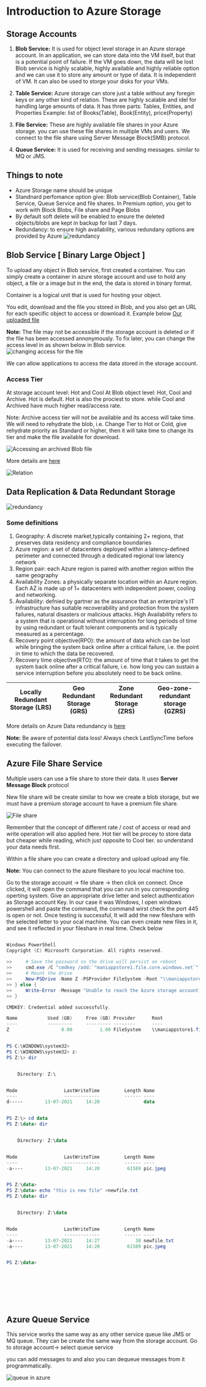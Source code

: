 # Introduction to Azure Storage

## Storage Accounts

1. **Blob Service:** It is used for object level storage in an Azure storage account. In an application, we can store data into the VM itself, but that is a potential point of failure. If the VM goes down, the data will be lost Blob service is highly scalable, highly available and highly reliable option and we can use it to store any amount or type of data. It is independent of VM. It can also be used to storge your disks for your VMs.

2. **Table Service:** Azure storage can store just a table without any foregin keys or any other kind of relation. These are highly scalable and idel for handling large amounts of data. It has three parts: Tables, Entities, and Properties
   Example: list of Books(Table), Book(Entity), price(Property)

3. **File Service:** These are highly available file shares in your Azure storage. you can use these file shares in multiple VMs and users. We connect to the file share using Server Message Block(SMB) protocol.

4. **Queue Service:** It is used for receiving and sending messages. similar to MQ or JMS.

## Things to note

- Azure Storage name should be unique
- Standnard perfomance option give: Blob service(Blob Container), Table Service, Queue Service and file shares. In Premium option, you get to work with Block Blobs, File share and Page Blobs
- By default soft delete will be enabled to ensure the deleted objects/blobs are kept in backup for last 7 days.
- Redundancy: to ensure high availability, various redundany options are provided by Azure
  ![redundancy](./images/5.png)

## Blob Service \[ Binary Large Object \]

To upload any object in Blob service, first created a container. You can simply create a container in azure storage account and use to hold any object, a file or a image but in the end, the data is stored in binary format.

Container is a logical unit that is used for hosting your object.

You edit, download and the file you stored in Blob, and you also get an URL for each specific object to access or download it. Example below
[Our uploaded file](https://manishstorage01.blob.core.windows.net/data/Manish_Kumar_Resume_June_2021.pdf)

**Note:** The file may not be accessible if the storage account is deleted or if the file has been accessed annonymously. To fix later, you can change the access level in as shown below in Blob service.
![changing access for the file](./images/6.png)

We can allow applications to access the data stored in the storage account.

### Access Tier

At storage account level: Hot and Cool
At Blob object level: Hot, Cool and Archive. Hot is default. Hot is also the prociest to store. while Cool and Archived have much higher read/access rate.

Note: Archive access tier will not be available and its access will take time. We will need to rehydrate the blob, i.e. Change Tier to Hot or Cold, give rehydrate priority as Standard or higher, then it will take time to change its tier and make the file available for download.

![Accessing an archived Blob file](./images/8.png)

More details are [here](https://docs.microsoft.com/en-us/azure/storage/blobs/storage-blob-storage-tiers)

![Relation](./images/7.png)

## Data Replication & Data Redundant Storage

![redundancy](./images/5.png)

### Some definitions

1. Geography: A discrete market,typically containing 2+ regions, that preserves data residency and compliance boundaries
2. Azure region: a set of datacenters deployed within a latency-defined perimeter and connected through a dedicated regional low latency network
3. Region pair: each Azure region is paired with another region within the same geography
4. Availability Zones: a physically separate location within an Azure region. Each AZ is made up of 1+ datacenters with independent power, cooling and networking.
5. Availability: defnied by gartner as the assurance that an enterprize's IT infrastructure has suitable recoverability and protection from the system failures, natural disasters or malicious attacks. High Availability refers to a system that is operational without interruption for long periods of time by using redundant or fault tolerant components and is typically measured as a percentage.
6. Recovery point objective(RPO): the amount of data which can be lost while bringing the system back online after a critical failure, i.e. the point in time to which the data be recovered.
7. Recovery time objective(RTO): the amount of time that it takes to get the system back online after a critical failure, i.e. how long you can sustain a service interruption before you absolutely need to be back online.

| Locally Redundant Storage (LRS) | Geo Redundant Storage (GRS) | Zone Redundant Storage (ZRS) | Geo-zone-redundant storage (GZRS) |
| ------------------------------- | --------------------------- | ---------------------------- | --------------------------------- |

More details on Azure Data redundancy is [here](https://techcommunity.microsoft.com/t5/azure-storage/understanding-azure-storage-redundancy-offerings/ba-p/1431700)

**Note:** Be aware of potential data loss! Always check LastSyncTime before executing the failover.

## Azure File Share Service

Multiple users can use a file share to store their data. It uses **Server Message Block** protocol

New file share will be create similar to how we create a blob storage, but we must have a premium storage account to have a premium file share.

![File share](./images/9.png)

Remember that the concept of different rate / cost of access or read and write operation will also applied here.
Hot tier will be procey to store data but cheaper while reading, which just opposite to Cool tier. so understand your data needs first.

Within a file share you can create a directory and upload upload any file.

**Note:** You can connect to the azure fileshare to you local machine too.

Go to the storage account -> file share -> then click on connect.
Once clicked, it will open the command that you can run in you corresponding operting system.
Give an appropriate drive letter and select authentication as Storage account Key.
In our case it was Windows, I open windows powershell and paste the command, the command wirst check the port 445 is open or not. Once testing is successful, It will add the new fileshare with the selected letter to your ocal machine.
You can even create new files in it, and see it reflected in your fileshare in real time. Check below

```powershell

Windows PowerShell
Copyright (C) Microsoft Corporation. All rights reserved.
                                                                                                                        Try the new cross-platform PowerShell https://aka.ms/pscore6                                                                                                                                                                                    PS C:\WINDOWS\system32> $connectTestResult = Test-NetConnection -ComputerName maniappstore1.file.core.windows.net -Port 445                                                                                                                     PS C:\WINDOWS\system32> if ($connectTestResult.TcpTestSucceeded) {
>>     # Save the password so the drive will persist on reboot
>>     cmd.exe /C "cmdkey /add:`"maniappstore1.file.core.windows.net`" /user:`"localhost\maniappstore1`" /pass:`"3D/1+WBEZgEJGyGI0euVBCxpfGPwES9FdvMFcC4aBWvNWnwDHooUeBPRxgcx9klkITBYoyxX2zrg7Pdb5Lt3VQ==`""
>>     # Mount the drive
>>     New-PSDrive -Name Z -PSProvider FileSystem -Root "\\maniappstore1.file.core.windows.net\demo" -Persist
>> } else {
>>     Write-Error -Message "Unable to reach the Azure storage account via port 445. Check to make sure your organization or ISP is not blocking port 445, or use Azure P2S VPN, Azure S2S VPN, or Express Route to tunnel SMB traffic over a different port."
>> }

CMDKEY: Credential added successfully.

Name           Used (GB)     Free (GB) Provider      Root                                               CurrentLocation
----           ---------     --------- --------      ----                                               ---------------
Z                   0.00          1.00 FileSystem    \\maniappstore1.file.core.window...


PS C:\WINDOWS\system32>
PS C:\WINDOWS\system32> z:
PS Z:\> dir


    Directory: Z:\


Mode                 LastWriteTime         Length Name
----                 -------------         ------ ----
d-----        13-07-2021     14:20                data


PS Z:\> cd data
PS Z:\data> dir


    Directory: Z:\data


Mode                 LastWriteTime         Length Name
----                 -------------         ------ ----
-a----        13-07-2021     14:20          61589 pic.jpeg


PS Z:\data>
PS Z:\data> echo "this is new file" >newfile.txt
PS Z:\data> dir


    Directory: Z:\data


Mode                 LastWriteTime         Length Name
----                 -------------         ------ ----
-a----        13-07-2021     14:27             38 newfile.txt
-a----        13-07-2021     14:20          61589 pic.jpeg


PS Z:\data>









```

## Azure Queue Service

This service works the same way as any other service queue like JMS or MQ queue. They can be create the same way from the storage account.
Go to storage account-> select queue service

you can add messages to and also you can dequeue messages from it programmatically.

![queue in azure](./images/10.png)
